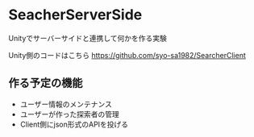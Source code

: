 # SeacherServerSide
Unityでサーバーサイドと連携して何かを作る実験

Unity側のコードはこちら
https://github.com/syo-sa1982/SearcherClient


## 作る予定の機能
- ユーザー情報のメンテナンス
- ユーザーが作った探索者の管理
- Client側にjson形式のAPIを投げる